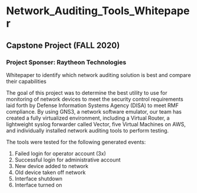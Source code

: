 # Network_Auditing_Tools_Whitepaper
## Capstone Project (FALL 2020)
### Project Sponser: Raytheon Technologies
Whitepaper to identify which network auditing solution is best and compare their capabilities

The goal of this project was to determine the best utility to use for monitoring of network devices to meet the security control requirements laid forth by Defense Information Systems Agency (DISA) to meet RMF compliance. By using GNS3, a network software emulator, our team has created a fully virtualized environment, including a Virtual Router, a lightweight syslog forwarder called Vector, five Virtual Machines on AWS, and individually installed network auditing tools to perform testing.

The tools were tested for the following generated events:
1. Failed login for operator account (3x)
2. Successful login for administrative account
3. New device added to network
4. Old device taken off network
5. Interface shutdown
6. Interface turned on
